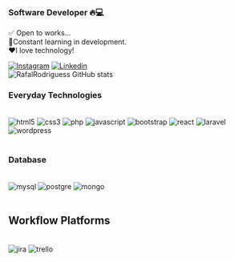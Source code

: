 

### Software Developer 🔥💻
✅ Open to works...<br>
🧠Constant learning in development.<br>
❤️I love technology!

[![Instagram](https://img.shields.io/badge/Instagram-E4405F?style=for-the-badge&logo=instagram&logoColor=white)](https://www.instagram.com/rafarodriguesdev_/)
[![Linkedin](https://img.shields.io/badge/LinkedIn-0077B5?style=for-the-badge&logo=linkedin&logoColor=white)](https://www.linkedin.com/in/rafael-da-luz-rodrigues-88a976226/)<br/>
![RafalRodriguess GitHub stats](https://github-readme-stats.vercel.app/api?username=Rafalrodriguess&show_icons=true&theme=dark)


### Everyday Technologies
<div style="display: inline_block"><br/>
<img align="center" alt="html5" src="https://img.shields.io/badge/HTML5-E34F26?style=for-the-badge&logo=html5&logoColor=white" />
<img align="center" alt="css3" src="https://img.shields.io/badge/CSS3-1572B6?style=for-the-badge&logo=css3&logoColor=white" />
<img align="center" alt="php" src="https://img.shields.io/badge/PHP-777BB4?style=for-the-badge&logo=php&logoColor=white" />
<img align="center" alt="javascript" src="https://img.shields.io/badge/JavaScript-F7DF1E?style=for-the-badge&logo=javascript&logoColor=black" />
<img align="center" alt="bootstrap" src="https://img.shields.io/badge/Bootstrap-563D7C?style=for-the-badge&logo=bootstrap&logoColor=white" />
<img align="center" alt="react" src="https://img.shields.io/badge/React-20232A?style=for-the-badge&logo=react&logoColor=61DAFB" />
<img align="center" alt="laravel" src="https://img.shields.io/badge/Laravel-FF2D20?style=for-the-badge&logo=laravel&logoColor=white" />
<img align="center" alt="wordpress" src="https://img.shields.io/badge/Wordpress-21759B?style=for-the-badge&logo=wordpress&logoColor=white" />
</div><br/>

### Database

<div style="display: inline_block"><br/>
<img align="center" alt="mysql" src="https://img.shields.io/badge/MySQL-00000F?style=for-the-badge&logo=mysql&logoColor=white" />
<img align="center" alt="postgre" src="https://img.shields.io/badge/PostgreSQL-316192?style=for-the-badge&logo=postgresql&logoColor=white" />
<img align="center" alt="mongo" src="https://img.shields.io/badge/MongoDB-4EA94B?style=for-the-badge&logo=mongodb&logoColor=white" />
</div><br/>

## Workflow Platforms
<div style="display: inline_block"><br/>
<img align="center" alt="jira" src="https://img.shields.io/badge/Jira-0052CC?style=for-the-badge&logo=Jira&logoColor=white" />
<img align="center" alt="trello" src="https://img.shields.io/badge/Trello-0052CC?style=for-the-badge&logo=trello&logoColor=white" />


</div><br/>
